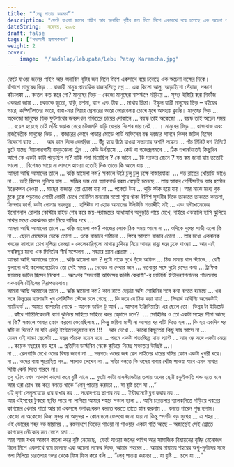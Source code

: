 ```yaml
---
title: "“লেবু পাতায় করমচা”"
description: "ফেটে যাওয়া জলের পাইপ আর অনাবিল বৃষ্টির জল মিলে মিশে একসাথে বয়ে চলেছে এক অচেনা লক্ষের দিকে।"
dateString:  নভেম্বর, ২০০৬
draft: false
tags: ["সদালাপী প্রলাপকথন" ]
weight: 2
cover: 
    image:  "/sadalap/lebupata/Lebu Patay Karamcha.jpg"
---
```



ফেটে যাওয়া জলের পাইপ আর অনাবিল বৃষ্টির জল মিলে মিশে একসাথে বয়ে চলেছে এক অচেনা লক্ষের দিকে।  
বাঁপাশে মানুষের ভিড় ... বাজারী মানুষ প্রাত্যহিক বাজারশিল্পে মগ্ন ... এক কিলো আলু, আড়াইশো পেঁয়াজ, পঞ্চাশ কাঁচালঙ্কা ... কাতল কত করে গো? মানুষের ভিড় – কেজো মানুষেরা বাসস্টপে দাঁড়িয়ে ... সুন্দর ইস্তিরি করা নির্ভাঁজ একরঙা জামা ... চকচকে জুতো, ঘড়ি, চশমা, ব্যাগ এবং টাক ... মাথায় চিন্তা। ইস্কুল যাত্রী মানুষের ভিড় – বইয়ের ভারে, কম্পিটিশনের ভারে, বাবা-মার পিয়ার প্রেসারের ভারে ভোরবেলায় চোখে মুখে অসহায় ক্লান্তি। মানুষের ভিড় ... অকেজো মানুষের ভিড় ফুটপাথের জবরদখল পন্ডিতের চায়ের দোকানে ... বয়স্ক তাই অকেজো ... বয়স্ক তাই অঢেল সময় ... বয়েস হয়েছে তাই মর্নিং ওয়াক সেরে চটজলদি বাড়ি ফেরার বিশেষ দায় নেই ... । মানুষের ভিড় ... ধান্দাবাজ এবং রাজনৈতীক মানুষের ভিড় ... বাজারের কোনে পাড়ার মোড়ে পার্টি অফিসের বন্ধ দরজার সামনে কিসব জটিল হিসেব নিকেশে ব্যাস্ত ...     
আর ডান দিকে রেলব্রিজ ... উঁচু হয়ে উঠে যাওয়া সভ্যতার অশনি সঙ্কেত ... পাঁচ মিনিট দশ মিনিটে ছুটে যাচ্ছে শিয়ালদাগামী বাদুড়ঝোলা ট্রেন ... কেউ উর্ধশ্বাসে ... কেউ বা গজেন্দ্রগমনে ... ঠিক ওখানটাতেই কিছুদিন আগে কে একটা কাটা পড়েছিল না? নাকি গলা দিয়েছিল ? কে জানে ... কি দরকার জেনে ?
যত কম জানা যায় ততোই ভালো ... বিশেষত গায়ে না লাগলে হাওয়া যতোই দিক তাতে কি আসে যায় ...  
আমরা আছি আমাদের তালে ... ঝক্কি ঝামেলা কম? সকালে উঠে ঢুলু ঢুলু চক্ষে বাজারযাত্রা  ... গত রাতের খোঁয়াড়ি ভাঙে না ... তাই হিসেব গুলিয়ে যায় ... সব্জির দাম তো অ্যাবসার্ড রকম বেড়েই চলেছে... তায় আবার পেস্টিসাইড আর হর্মোন ইঞ্জেকশন দেওয়া ... মাছের বাজারে তো ঢোকা যায় না ... পকেটে টান ... থুড়ি ফাঁক হয়ে যায়। আর মাঝে মধ্যে বুক ঠুকে ঢুকে পড়লেও লোভী লোভী চোখে মেরিলিন মনরোর মতো শুয়ে থাকা ইলিশ সুন্দরীর দিকে তাকাতে তাকাতে কাতলা, সিল্ভার কার্প, কাটা পোনার দরদস্তুর ... হলিঊড না হোক আমাদের টলিউডি শতাব্দীই সই ... এবং ঘন্টাখানেকের ইমোশনাল রোলার কোস্টার রাইড শেষ করে জয়-পরাজয়ের আধাআধি অনুভুতি গায়ে মেখে, বাইরে একফালি হাসি ঝুলিয়ে মাথার মধ্যে একঝলক রাগ নিয়ে বাড়ির পথে ...  
আমরা আছি আমাদের তালে ... ঝক্কি ঝামেলা কম? কাজের লোক ঠিক সময় আসে না ... ওদিকে দুধের গাড়ী এলো কি না ... ছেলে মেয়েদের ডেকে তোলা ... ওকে বাজারে পাঠানো ... ফিরে আসলে বাজার তোলা ... তার মধ্যে একঝলক খবরের কাগজে চোখ বুলিয়ে কেচ্ছা - কেলেঙ্কারিগুলো মাথায় ঢুকিয়ে নিয়ে আবার রান্না ঘরে ঢুকে যাওয়া ... আর এই সবকিছুর মধ্যে এক মিনিটের শীর্ষ সম্মেলন ... সন্ধ্যার প্ল্যান প্রোগ্রাম ...  
আমরা আছি আমাদের তালে ... ঝক্কি ঝামেলা কম ? দুটো নাকে মুখে গুঁজে অফিস ... ঠিক সময়ে বাস স্ট্যান্ডে... বেণী ঝুলানো ওই কলেজমেয়েটাও তো সেই সময় ... দেখেও না দেখার ভান ... দত্তবাবুর সঙ্গে দুটো রসের কথা ... ট্রাফিক জ্যামের জটিল হিসেব নিকেশ ... অতঃপর “সদাগরী অফিসের কনিষ্ঠ কেরাণী”-র চ্যাটার্জি ইন্টারন্যাশনালের পাঁচতলায় একফালি টেবিলের নিরাপত্তাবোধ।  
আমরা আছি আমাদের তালে ... ঝক্কি ঝামেলা কম? কাল রাতে দেড়টা অব্দি সোহিনির সঙ্গে কথা বলতে হয়েছে ... ওর সঙ্গে কিন্নরের ব্যাপারটা খুব সেন্সিটিভ স্টেজে চলে গেছে ... কি করে যে ঠিক করা যায়! ... সিদ্ধার্থ অবিশ্যি অনেকটাই ম্যাচিওর্ড ... আমার ব্যাপারটা বোঝে - অনেক ডাউন টু আর্থ ... আসলে ইঞ্জিনিয়ারিং এর ছেলে তো। কিন্নর টা ইডিয়েট ... কাঁধে শান্তিনিকেতনী ব্যাগ ঝুলিয়ে সাহিত্য সাহিত্য করে বেড়ালে চলে?  ...   সোহিনির ও তো একটা সহ্যের সীমা আছে না কি? সকালে আবার ফোন করবো ভেবেছিলাম... কিন্তু জরিনা মাসী না আসায় ঘর ঝাঁট দিতে হল ... কি হয় একদিন ঘর ঝাঁট না দিলে? মা যদি একটু ইন্টেলেকচুয়্যাল হত !!!    
আর দেখো ... কারো কিছুতেই কিছু যায় আসে না ...  
যেমন ওই বাচ্চা ছেলেটা ... বছর পাঁচেক বয়েস হবে ... পরনে একটা শতঃচ্ছিন্ন হাফ প্যান্ট ... আর ওর সঙ্গে একটা মেয়ে ... কয়েক বছরের বড় হবে ... প্রতিদিন ডাস্টবিন থেকে কুড়িয়ে নিচ্ছে সভ্যতার উচ্ছিষ্ট ...।  
না ... রেলগাড়ি দেখে ওদের বিষ্ময় জাগে না ... সম্ভবতঃ ওদের জন্ম রেল লাইনের ধারের বস্তির কোন একটা খুপরী ঘরে।  
না ... ওদের বাবা পুরোহিত নন... পালাও লেখেন না ... সত্যি বলতে কি ওদের বাবার খোঁজ পাওয়া যাবে এমন মাথার দিব্যি কেউ দিতে পারবে না।  
তবু হঠাৎ যখন আকাশ কালো করে বৃষ্টি নামে ... ফুটো ফাটা বাসস্ট্যান্ডটার তলায় ওদের ছোট্ট চড়ুইভাতি পন্ড হতে বসে আর ওরা চোখ বন্ধ করে বলতে থাকে “লেবু পাতায় করমচা ... যা বৃষ্টি চলে যা ...”  
এই দৃশ্য সেলুলয়েডে ধরে রাখার নয় ... সংবাদপত্রে ছাপার নয় ... ইন্টারনেটে ব্লগ করার নয় ...  
আর এইসবের টুকরো ছবির গায়ে গা লাগিয়ে আমার শহরে সকাল হলো ... আমি চারতলার ব্যালকনিতে দাঁড়িয়ে খবরের কাগজের খেলার পাতা আর চা একসঙ্গে গলাধ্বঃকরন করতে করতে তাতে স্নান করলাম ... বলতে পারেন শুদ্ধ হলাম। কেজো না অকেজো কিম্বা সুন্দর না অসুন্দর - কোন দলে ফেলবো জানা যায় না কিন্তু স্পর্শটা বড় সুখের ... এ শহর ... এই ভোরের শহর বড় মায়াময় ... রক্তমাংশে ভিড়ের পাওয়া না পাওয়ার একটা গতি আছে – অজান্তেই সেই শ্রোতে কাগজের নৌকোর মত ভেসে চলা ...  
আর আজ যখন আকাশ কালো করে বৃষ্টি নেমেছে,  ফেটে যাওয়া জলের পাইপ আর সামাজিক বিশ্বায়নের বৃষ্টির বেনোজল মিলে মিশে একসাথে বয়ে চলেছে এক অচেনা লক্ষের দিকে, আমার শহরের ... আমার মায়াময় শহরের অপু-দূর্গাদের সঙ্গে গলা মিলিয়ে চারতলার ওপর থেকে ফিস ফিস করে বলি ... “লেবু পাতায় করমচা ... যা বৃষ্টি ... চলে যা ...“


